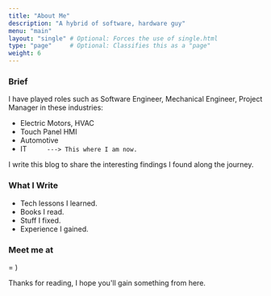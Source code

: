 ```yaml
---
title: "About Me"
description: "A hybrid of software, hardware guy"
menu: "main"
layout: "single" # Optional: Forces the use of single.html
type: "page"     # Optional: Classifies this as a "page"
weight: 6
---
```


### Brief

I have played roles such as Software Engineer, Mechanical Engineer, Project Manager in these industries:
* Electric Motors, HVAC
* Touch Panel HMI
* Automotive
* IT  `     ---> This where I am now.`

I write this blog to share the interesting findings I found along the journey. 

### What I Write 

* Tech lessons I learned.
* Books I read.
* Stuff I fixed.
* Experience I gained.

### Meet me at

= )

Thanks for reading, I hope you'll gain something from here.

